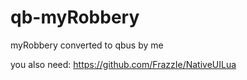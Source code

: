 # qb-myRobbery

myRobbery converted to qbus by me

you also need: https://github.com/FrazzIe/NativeUILua
